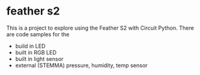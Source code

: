 # feather s2

This is a project to explore using the Feather S2 with Circuit Python. 
There are code samples for the

* build in LED
* built in RGB LED
* built in light sensor
* external (STEMMA) pressure, humidity, temp sensor
